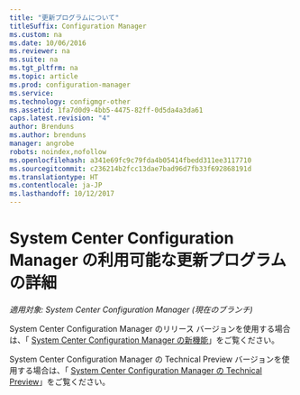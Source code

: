 ```yaml
---
title: "更新プログラムについて"
titleSuffix: Configuration Manager
ms.custom: na
ms.date: 10/06/2016
ms.reviewer: na
ms.suite: na
ms.tgt_pltfrm: na
ms.topic: article
ms.prod: configuration-manager
ms.service: 
ms.technology: configmgr-other
ms.assetid: 1fa7d0d9-4bb5-4475-82ff-0d5da4a3da61
caps.latest.revision: "4"
author: Brenduns
ms.author: brenduns
manager: angrobe
robots: noindex,nofollow
ms.openlocfilehash: a341e69fc9c79fda4b05414fbedd311ee3117710
ms.sourcegitcommit: c236214b2fcc13dae7bad96d7fb33f692868191d
ms.translationtype: HT
ms.contentlocale: ja-JP
ms.lasthandoff: 10/12/2017
---
```

# <a name="learn-more-about-available-updates-for-system-center-configuration-manager"></a>System Center Configuration Manager の利用可能な更新プログラムの詳細

*適用対象: System Center Configuration Manager (現在のブランチ)*

System Center Configuration Manager のリリース バージョンを使用する場合は、「 [System Center Configuration Manager の新機能](http://technet.microsoft.com/library/mt622084.aspx)」をご覧ください。  

 System Center Configuration Manager の Technical Preview バージョンを使用する場合は、「 [System Center Configuration Manager の Technical Preview](http://technet.microsoft.com/library/mt595861.aspx)」をご覧ください。
